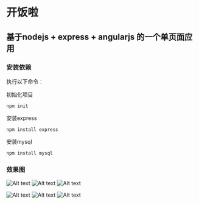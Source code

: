 # 开饭啦
## 基于nodejs + express + angularjs 的一个单页面应用
### 安装依赖
执行以下命令：

初始化项目
```
npm init
```
安装express
```
npm install express
```
安装mysql
```
npm install mysql
```
### 效果图
![Alt text](./images/1.jpg)
![Alt text](./images/2.jpg)
![Alt text](./images/3.jpg)

![Alt text](./images/4.jpg)
![Alt text](./images/5.jpg)
![Alt text](./images/6.jpg)